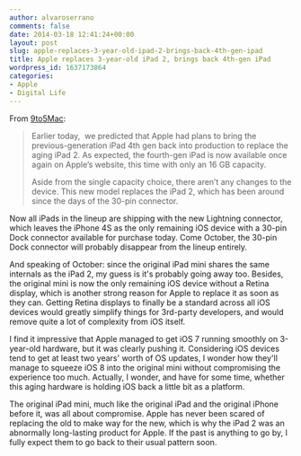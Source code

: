 ```yaml
---
author: alvaroserrano
comments: false
date: 2014-03-18 12:41:24+00:00
layout: post
slug: apple-replaces-3-year-old-ipad-2-brings-back-4th-gen-ipad
title: Apple replaces 3-year-old iPad 2, brings back 4th-gen iPad
wordpress_id: 1637173864
categories:
- Apple
- Digital Life
---
```


From [9to5Mac](http://9to5mac.com/2014/03/18/apple-re-introduces-fourth-generation-ipad-in-16-gb-model-starting-at-449-discontinues-ipad-2/):



<blockquote>Earlier today,  we predicted that Apple had plans to bring the previous-generation iPad 4th gen back into production to replace the aging iPad 2. As expected, the fourth-gen iPad is now available once again on Apple’s website, this time with only an 16 GB capacity.

Aside from the single capacity choice, there aren’t any changes to the device. This new model replaces the iPad 2, which has been around since the days of the 30-pin connector.</blockquote>



Now all iPads in the lineup are shipping with the new Lightning connector, which leaves the iPhone 4S as the only remaining iOS device with a 30-pin Dock connector available for purchase today. Come October, the 30-pin Dock connector will probably disappear from the lineup entirely.

And speaking of October: since the original iPad mini shares the same internals as the iPad 2, my guess is it's probably going away too. Besides, the original mini is now the only remaining iOS device without a Retina display, which is another strong reason for Apple to replace it as soon as they can. Getting Retina displays to finally be a standard across all iOS devices would greatly simplify things for 3rd-party developers, and would remove quite a lot of complexity from iOS itself. 

I find it impressive that Apple managed to get iOS 7 running smoothly on 3-year-old hardware, but it was clearly pushing it. Considering iOS devices tend to get at least two years' worth of OS updates, I wonder how they'll manage to squeeze iOS 8 into the original mini without compromising the experience too much. Actually, I wonder, and have for some time, whether this aging hardware is holding iOS back a little bit as a platform.

The original iPad mini, much like the original iPad and the original iPhone before it, was all about compromise. Apple has never been scared of replacing the old to make way for the new, which is why the iPad 2 was an abnormally long-lasting product for Apple. If the past is anything to go by, I fully expect them to go back to their usual pattern soon.
